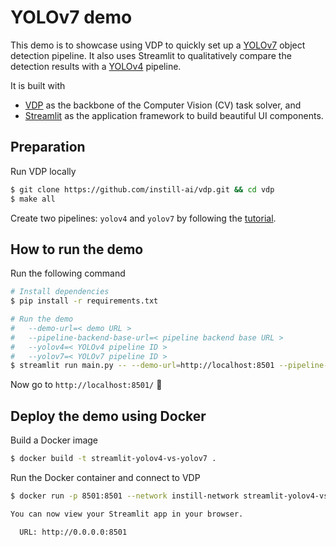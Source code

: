 # YOLOv7 demo

This demo is to showcase using VDP to quickly set up a [YOLOv7](https://github.com/WongKinYiu/yolov7) object detection pipeline. It also uses Streamlit to qualitatively compare the detection results with a [YOLOv4](https://github.com/AlexeyAB/darknet) pipeline.

It is built with
- [VDP](https://github.com/instill-ai/vdp) as the backbone of the Computer Vision (CV) task solver, and
- [Streamlit](https://streamlit.io) as the application framework to build beautiful UI components.

## Preparation
Run VDP locally

```bash
$ git clone https://github.com/instill-ai/vdp.git && cd vdp
$ make all
```

 Create two pipelines: `yolov4` and `yolov7` by following the [tutorial](https://blog.instill.tech/vdp-streamlit-yolov4-vs-yolov7).

## How to run the demo
Run the following command
```bash
# Install dependencies
$ pip install -r requirements.txt

# Run the demo
#   --demo-url=< demo URL >
#   --pipeline-backend-base-url=< pipeline backend base URL >
#   --yolov4=< YOLOv4 pipeline ID >
#   --yolov7=< YOLOv7 pipeline ID >
$ streamlit run main.py -- --demo-url=http://localhost:8501 --pipeline-backend-base-url=http://localhost:8081 --yolov4=yolov4 --yolov7=yolov7
```
Now go to `http://localhost:8501/` 🎉

## Deploy the demo using Docker
Build a Docker image
```bash
$ docker build -t streamlit-yolov4-vs-yolov7 .
```
Run the Docker container and connect to VDP 
```bash
$ docker run -p 8501:8501 --network instill-network streamlit-yolov4-vs-yolov7 -- --demo-url=http://localhost:8501 --pipeline-backend-base-url=http://pipeline-backend:8081 --yolov4=yolov4 --yolov7=yolov7

You can now view your Streamlit app in your browser.

  URL: http://0.0.0.0:8501

```
